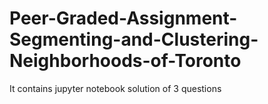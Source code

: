 # Peer-Graded-Assignment-Segmenting-and-Clustering-Neighborhoods-of-Toronto
It contains jupyter notebook solution of 3 questions
